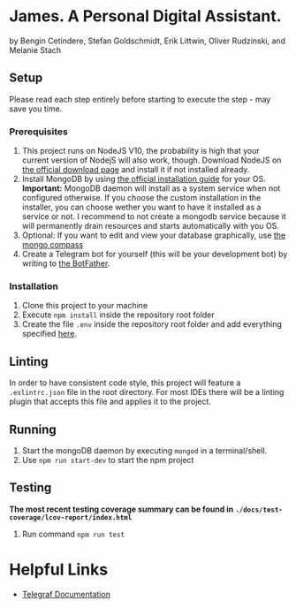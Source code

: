# James. A Personal Digital Assistant.
by Bengin Cetindere, Stefan Goldschmidt, Erik Littwin, Oliver Rudzinski, and Melanie Stach

## Setup
Please read each step entirely before starting to execute the step - may save you time.

### Prerequisites
1. This project runs on NodeJS V10, the probability is high that your current version of NodejS will also work, though. Download NodeJS on [the official download page](https://nodejs.org/de/download/) and install it if not installed already.
2. Install MongoDB by using [the official installation guide](https://docs.mongodb.com/manual/administration/install-community/) for your OS. **Important:** MongoDB daemon will install as a system service when not configured otherwise. If you choose the custom installation in the installer, you can choose wether you want to have it installed as a service or not. I recommend to not create a mongodb service because it will permanently drain resources and starts automatically with you OS.
3. Optional: If you want to edit and view your database graphically, use [the mongo compass](https://www.mongodb.com/products/compass)
4. Create a Telegram bot for yourself (this will be your development bot) by writing to [the BotFather](https://core.telegram.org/bots#6-botfather).

### Installation
1. Clone this project to your machine
2. Execute `npm install` inside the repository root folder
3. Create the file `.env` inside the repository root folder and add everything specified [here](https://github.com/dhbw-stg-tinf17a/ase-pda-project/wiki/Environment-Variables-needed).

## Linting
In order to have consistent code style, this project will feature a `.eslintrc.json` file in the root directory. For most IDEs there will be a linting plugin that accepts this file and applies it to the project.

## Running
1. Start the mongoDB daemon by executing `mongod` in a terminal/shell.
2. Use `npm run start-dev` to start the npm project

## Testing
**The most recent testing coverage summary can be found in `./docs/test-coverage/lcov-report/index.html`**  
1. Run command `npm run test`

# Helpful Links
- [Telegraf Documentation](https://telegraf.js.org/)
